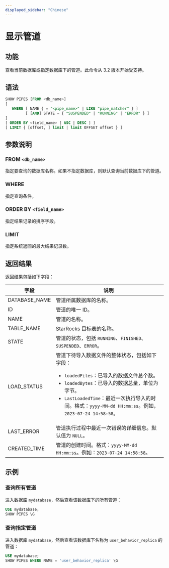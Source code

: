 ```yaml
---
displayed_sidebar: "Chinese"
---
```


# 显示管道

## 功能

查看当前数据库或指定数据库下的管道。此命令从 3.2 版本开始受支持。

## 语法

```SQL
SHOW PIPES [FROM <db_name>]
[
   WHERE [ NAME { = "<pipe_name>" | LIKE "pipe_matcher" } ]
         [ [AND] STATE = { "SUSPENDED" | "RUNNING" | "ERROR" } ]
]
[ ORDER BY <field_name> [ ASC | DESC ] ]
[ LIMIT { [offset, ] limit | limit OFFSET offset } ]
```

## 参数说明

### FROM `<db_name>`

指定要查询的数据库名称。如果不指定数据库，则默认查询当前数据库下的管道。

### WHERE

指定查询条件。

### ORDER BY `<field_name>`

指定结果记录的排序字段。

### LIMIT

指定系统返回的最大结果记录数。

## 返回结果

返回结果包括如下字段：

| **字段**      | **说明**                                                     |
| ------------- | ------------------------------------------------------------ |
| DATABASE_NAME | 管道所属数据库的名称。                                      |
| ID            | 管道的唯一 ID。                                             |
| NAME          | 管道的名称。                                                |
| TABLE_NAME    | StarRocks 目标表的名称。                                     |
| STATE         | 管道的状态，包括 `RUNNING`、`FINISHED`、`SUSPENDED`、`ERROR`。 |
| LOAD_STATUS   | 管道下待导入数据文件的整体状态，包括如下字段：<ul><li>`loadedFiles`：已导入的数据文件总个数。</li><li>`loadedBytes`：已导入的数据总量，单位为字节。</li><li>`LastLoadedTime`：最近一次执行导入的时间。格式：`yyyy-MM-dd HH:mm:ss`。例如，`2023-07-24 14:58:58`。</li></ul> |
| LAST_ERROR    | 管道执行过程中最近一次错误的详细信息。默认值为 `NULL`。     |
| CREATED_TIME  | 管道的创建时间。格式：`yyyy-MM-dd HH:mm:ss`。例如：`2023-07-24 14:58:58`。 |

## 示例

### 查询所有管道

进入数据库 `mydatabase`，然后查看该数据库下的所有管道：

```SQL
USE mydatabase;
SHOW PIPES \G
```

### 查询指定管道

进入数据库 `mydatabase`，然后查看该数据库下名称为 `user_behavior_replica` 的管道：

```SQL
USE mydatabase;
SHOW PIPES WHERE NAME = 'user_behavior_replica' \G
```